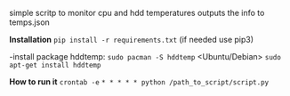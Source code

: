 simple scritp to monitor cpu and hdd temperatures
outputs the info to temps.json

**Installation**
`pip install -r requirements.txt`
(if needed use pip3)

-install package hddtemp:
<Arch Linux>
`sudo pacman -S hddtemp`
<Ubuntu/Debian>
`sudo apt-get install hddtemp`

**How to run it**
`crontab -e`
`* * * * * python /path_to_script/script.py`